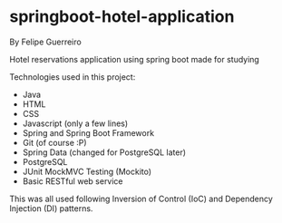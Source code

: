 # springboot-hotel-application
 By Felipe Guerreiro
 
 Hotel reservations application using spring boot made for studying
 
 Technologies used in this project:
 - Java
 - HTML
 - CSS
 - Javascript (only a few lines)
 - Spring and Spring Boot Framework
 - Git (of course :P)
 - Spring Data (changed for PostgreSQL later)
 - PostgreSQL
 - JUnit MockMVC Testing (Mockito)
 - Basic RESTful web service
 
 This was all used following Inversion of Control (IoC) and Dependency Injection (DI) patterns.
